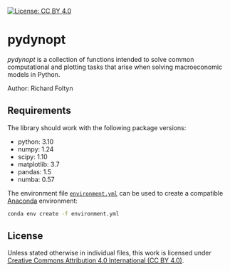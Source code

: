 
[![License: CC BY 4.0](https://img.shields.io/badge/License-CC%20BY%204.0-lightgrey.svg)](https://creativecommons.org/licenses/by/4.0/)

# pydynopt

_pydynopt_ is a collection of functions intended to solve common computational 
and plotting tasks that arise when solving macroeconomic models in Python.

Author: Richard Foltyn

## Requirements

The library should work with the following package versions:

- python: 3.10
- numpy: 1.24
- scipy: 1.10
- matplotlib: 3.7
- pandas: 1.5
- numba: 0.57

The environment file [`environment.yml`](environment.yml) can be used to 
create a compatible [Anaconda](https://www.anaconda.com/) environment:

```bash
conda env create -f environment.yml
```

## License

Unless stated otherwise in individual files, this work is licensed under
[Creative Commons Attribution 4.0 International (CC BY 4.0)](https://creativecommons.org/licenses/by/4.0/).
